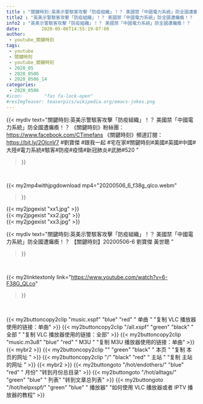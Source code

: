 ```yaml
---
title : "關鍵時刻:英美示警駭客攻擊「防疫組織」！？ 美國禁「中國電力系統」防全國遭癱瘓！？ 【關鍵時刻】20200506-6 劉寶傑 黃世聰 "
title2 : "英美示警駭客攻擊「防疫組織」！？ 美國禁「中國電力系統」防全國遭癱瘓！？ 【關鍵時刻】20200506-6 劉寶傑 黃世聰 "
info2 : "英美示警駭客攻擊「防疫組織」！？ 美國禁「中國電力系統」防全國遭癱瘓！？  《關鍵時刻》粉絲團：https://www.facebook.com/CTimefans 《關鍵時刻》頻道訂閱：https://bit.ly/2OlcnV7  #劉寶傑  #跟我一起 #宅在家#關鍵時刻#美國#英國#中國#大陸#電力系統#駭客#防疫#疫情#新冠肺炎#武肺#520 "
date:        2020-05-06T14:55:19-07:00
author:
 - youtube_關鍵時刻
tags:
 - youtube
 - 關鍵時刻
 - youtube_關鍵時刻
 - 2020_05
 - 2020_0506
 - 2020_0506_14
categories:
 - 2020_0506
#icon:        "fas fa-lock-open"
#resImgTeaser: teaserpics/wikipedia.org/emacs-jokes.png
---
```


{{< mydiv text="關鍵時刻:英美示警駭客攻擊「防疫組織」！？ 美國禁「中國電力系統」防全國遭癱瘓！？  《關鍵時刻》粉絲團：https://www.facebook.com/CTimefans 《關鍵時刻》頻道訂閱：https://bit.ly/2OlcnV7  #劉寶傑  #跟我一起 #宅在家#關鍵時刻#美國#英國#中國#大陸#電力系統#駭客#防疫#疫情#新冠肺炎#武肺#520 "
>}}
<br>


{{< my2mp4withjpgdownload mp4="20200506_6_f38g_qlco.webm"
>}}

{{< my2jpgexist "xx1.jpg" >}}<br>
{{< my2jpgexist "xx2.jpg" >}}<br>
{{< my2jpgexist "xx3.jpg" >}}<br>



{{< mydiv text="關鍵時刻:英美示警駭客攻擊「防疫組織」！？ 美國禁「中國電力系統」防全國遭癱瘓！？ 【關鍵時刻】20200506-6 劉寶傑 黃世聰 "
>}}
<br>

{{< my2linktextonly link="https://www.youtube.com/watch?v=6-F38G_QLco"
>}}


<br>

{{< my2buttoncopy2clip "music.xspf"        "blue"   "red"    " 单曲 "  "复制 VLC 播放器使用的链接：单曲" >}} {{< my2buttoncopy2clip "/all.xspf"         "green"  "black"  " 全部 "  "复制 VLC 播放器使用的链接：全部" >}} {{< my2buttoncopy2clip "music.m3u8"        "blue"   "red"    " M3U  "    "复制 M3U 播放器使用的链接：单曲" >}} {{< mybr2 >}} {{< my2buttoncopy2clip ""                  "green"  "black"  " 本页 "    "复制 本页的网址 " >}} {{< my2buttoncopy2clip "/"                 "black"  "red"    " 主站 "    "复制 主站的网址 " >}} {{< mybr2 >}} {{< my2buttongoto      "/hot/endothers/"   "blue"   "red"    " 月份"   "转到月份总目录" >}} {{< my2buttongoto      "/hot/alltags/"     "green"  "blue"   " 列表"   "转到文章总列表" >}} {{< my2buttongoto      "/hot/helpxspf/"    "green"  "blue"   " 播放器" "如何使用 VLC 播放器或者 IPTV 播放器的教程" >}} 
